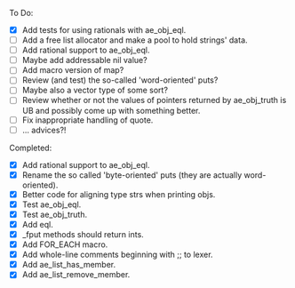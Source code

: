 To Do:
- [x] Add tests for using rationals with ae_obj_eql.
- [ ] Add a free list allocator and make a pool to hold strings' data.
- [ ] Add rational support to ae_obj_eql.
- [ ] Maybe add addressable nil value?
- [ ] Add macro version of map?
- [ ] Review (and test) the so-called 'word-oriented' puts?
- [ ] Maybe also a vector type of some sort?
- [ ] Review whether or not the values of pointers returned by ae_obj_truth is UB and possibly come up with something better.
- [ ] Fix inappropriate handling of quote.
- [ ] ... advices?!

Completed:
- [x] Add rational support to ae_obj_eql.
- [x] Rename the so called 'byte-oriented' puts (they are actually word-oriented).
- [x] Better code for aligning type strs when printing objs.
- [x] Test ae_obj_eql.
- [x] Test ae_obj_truth.
- [x] Add eql.
- [x] _fput methods should return ints.
- [x] Add FOR_EACH macro.
- [x] Add whole-line comments beginning with ;; to lexer.
- [x] Add ae_list_has_member.
- [x] Add ae_list_remove_member.
